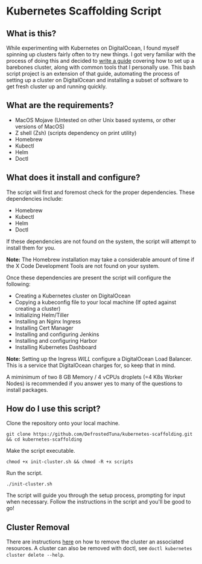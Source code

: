 # Kubernetes Scaffolding Script

## What is this?

While experimenting with Kubernetes on DigitalOcean, I found myself spinning up clusters fairly often to try new things. I got very familiar with the process of doing this and decided to [write a guide](https://gist.github.com/DefrostedTuna/1cf0367b3b121d82a0591e177d6887b8) covering how to set up a barebones cluster, along with common tools that I personally use. This bash script project is an extension of that guide, automating the process of setting up a cluster on DigitalOcean and installing a subset of software to get fresh cluster up and running quickly.

## What are the requirements?

* MacOS Mojave (Untested on other Unix based systems, or other versions of MacOS)
* Z shell (Zsh) (scripts dependency on print utility)
* Homebrew
* Kubectl
* Helm
* Doctl

## What does it install and configure?

The script will first and foremost check for the proper dependencies. These dependencies include:

* Homebrew
* Kubectl
* Helm
* Doctl

If these dependencies are not found on the system, the script will attempt to install them for you.

**Note:** The Homebrew installation may take a considerable amount of time if the X Code Development Tools are not found on your system.

Once these dependencies are present the script will configure the following:

* Creating a Kubernetes cluster on DigitalOcean
* Copying a kubeconfig file to your local machine (If opted against creating a cluster)
* Initializing Helm/Tiller
* Installing an Nginx Ingress
* Installing Cert Manager
* Installing and configuring Jenkins
* Installing and configuring Harbor
* Installing Kubernetes Dashboard

**Note:** Setting up the Ingress *WILL* configure a DigitalOcean Load Balancer. This is a service that DigitalOcean charges for, so keep that in mind.

A miminimum of two 8 GB Memory / 4 vCPUs droplets (=4 K8s Worker Nodes) is recommended if you answer yes to many of the questions to install packages.

## How do I use this script?

Clone the repository onto your local machine.

```
git clone https://github.com/DefrostedTuna/kubernetes-scaffolding.git && cd kubernetes-scaffolding
```

Make the script executable.

```
chmod +x init-cluster.sh && chmod -R +x scripts
```

Run the script.

```
./init-cluster.sh
```

The script will guide you through the setup process, prompting for input when necessary. Follow the instructions in the script and you'll be good to go!

## Cluster Removal

There are instructions [here](https://www.digitalocean.com/docs/kubernetes/how-to/delete-clusters/) on how to remove the cluster an associated resources. A cluster can also be removed with doctl, see `doctl kubernetes cluster delete --help`.